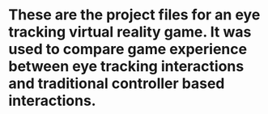 # These are the project files for an eye tracking virtual reality game. It was used to compare game experience between eye tracking interactions and traditional controller based interactions.
